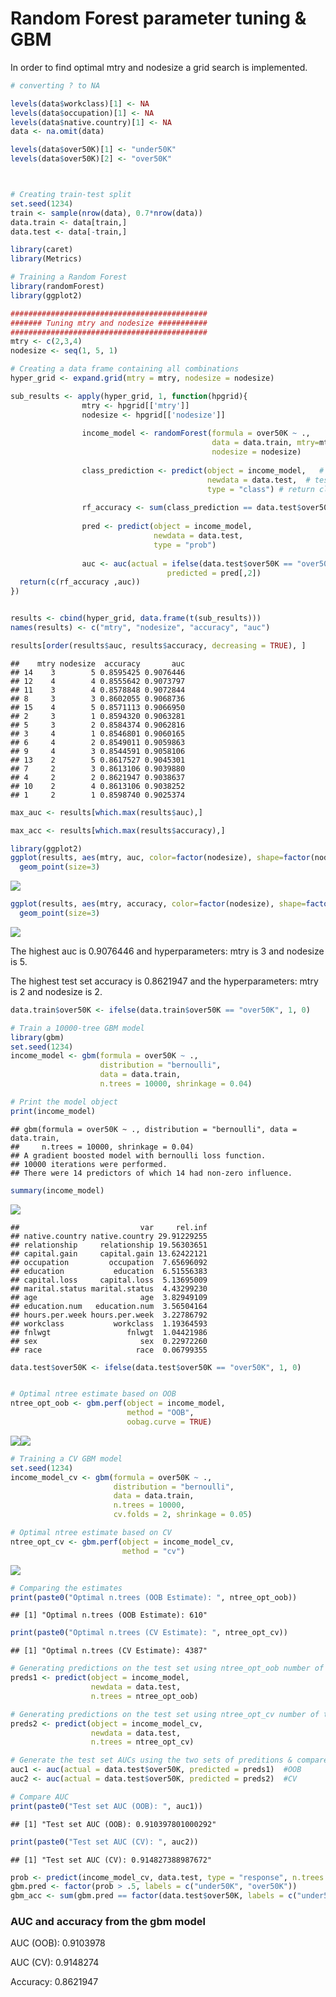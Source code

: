 Random Forest parameter tuning & GBM
================

In order to find optimal mtry and nodesize a grid search is implemented.

``` r
# converting ? to NA

levels(data$workclass)[1] <- NA
levels(data$occupation)[1] <- NA
levels(data$native.country)[1] <- NA
data <- na.omit(data)

levels(data$over50K)[1] <- "under50K"
levels(data$over50K)[2] <- "over50K"



# Creating train-test split
set.seed(1234)
train <- sample(nrow(data), 0.7*nrow(data))
data.train <- data[train,]
data.test <- data[-train,]

library(caret)
library(Metrics)

# Training a Random Forest
library(randomForest)
library(ggplot2)

############################################
####### Tuning mtry and nodesize ###########
############################################
mtry <- c(2,3,4)
nodesize <- seq(1, 5, 1)

# Creating a data frame containing all combinations 
hyper_grid <- expand.grid(mtry = mtry, nodesize = nodesize)

sub_results <- apply(hyper_grid, 1, function(hpgrid){
                mtry <- hpgrid[['mtry']]
                nodesize <- hpgrid[['nodesize']]
                
                income_model <- randomForest(formula = over50K ~ ., 
                                             data = data.train, mtry=mtry, ntree=200, 
                                             nodesize = nodesize)
                
                class_prediction <- predict(object = income_model,   # model object 
                                            newdata = data.test,  # test dataset
                                            type = "class") # return classification labels
                
                rf_accuracy <- sum(class_prediction == data.test$over50K)/nrow(data.test)
                
                pred <- predict(object = income_model,
                                newdata = data.test,
                                type = "prob")
                
                auc <- auc(actual = ifelse(data.test$over50K == "over50K", 1, 0), 
                                   predicted = pred[,2]) 
  return(c(rf_accuracy ,auc))
})


results <- cbind(hyper_grid, data.frame(t(sub_results)))
names(results) <- c("mtry", "nodesize", "accuracy", "auc")

results[order(results$auc, results$accuracy, decreasing = TRUE), ]
```

    ##    mtry nodesize  accuracy       auc
    ## 14    3        5 0.8595425 0.9076446
    ## 12    4        4 0.8555642 0.9073797
    ## 11    3        4 0.8578848 0.9072844
    ## 8     3        3 0.8602055 0.9068736
    ## 15    4        5 0.8571113 0.9066950
    ## 2     3        1 0.8594320 0.9063281
    ## 5     3        2 0.8584374 0.9062816
    ## 3     4        1 0.8546801 0.9060165
    ## 6     4        2 0.8549011 0.9059863
    ## 9     4        3 0.8544591 0.9058106
    ## 13    2        5 0.8617527 0.9045301
    ## 7     2        3 0.8613106 0.9039880
    ## 4     2        2 0.8621947 0.9038637
    ## 10    2        4 0.8613106 0.9038252
    ## 1     2        1 0.8598740 0.9025374

``` r
max_auc <- results[which.max(results$auc),]

max_acc <- results[which.max(results$accuracy),]

library(ggplot2)
ggplot(results, aes(mtry, auc, color=factor(nodesize), shape=factor(nodesize)))+
  geom_point(size=3)
```

![](RF_tuning_files/figure-markdown_github/RF-1.png)

``` r
ggplot(results, aes(mtry, accuracy, color=factor(nodesize), shape=factor(nodesize)))+
  geom_point(size=3)
```

![](RF_tuning_files/figure-markdown_github/RF-2.png)

The highest auc is 0.9076446 and hyperparameters: mtry is 3 and nodesize is 5.

The highest test set accuracy is 0.8621947 and the hyperparameters: mtry is 2 and nodesize is 2.

``` r
data.train$over50K <- ifelse(data.train$over50K == "over50K", 1, 0)

# Train a 10000-tree GBM model
library(gbm)
set.seed(1234)
income_model <- gbm(formula = over50K ~ ., 
                    distribution = "bernoulli", 
                    data = data.train,
                    n.trees = 10000, shrinkage = 0.04)

# Print the model object                    
print(income_model)
```

    ## gbm(formula = over50K ~ ., distribution = "bernoulli", data = data.train, 
    ##     n.trees = 10000, shrinkage = 0.04)
    ## A gradient boosted model with bernoulli loss function.
    ## 10000 iterations were performed.
    ## There were 14 predictors of which 14 had non-zero influence.

``` r
summary(income_model)
```

![](RF_tuning_files/figure-markdown_github/gbm-1.png)

    ##                           var     rel.inf
    ## native.country native.country 29.91229255
    ## relationship     relationship 19.56303651
    ## capital.gain     capital.gain 13.62422121
    ## occupation         occupation  7.65696092
    ## education           education  6.51556383
    ## capital.loss     capital.loss  5.13695009
    ## marital.status marital.status  4.43299230
    ## age                       age  3.82949109
    ## education.num   education.num  3.56504164
    ## hours.per.week hours.per.week  3.22786792
    ## workclass           workclass  1.19364593
    ## fnlwgt                 fnlwgt  1.04421986
    ## sex                       sex  0.22972260
    ## race                     race  0.06799355

``` r
data.test$over50K <- ifelse(data.test$over50K == "over50K", 1, 0)


# Optimal ntree estimate based on OOB
ntree_opt_oob <- gbm.perf(object = income_model, 
                          method = "OOB", 
                          oobag.curve = TRUE)
```

![](RF_tuning_files/figure-markdown_github/gbm-2.png)![](RF_tuning_files/figure-markdown_github/gbm-3.png)

``` r
# Training a CV GBM model
set.seed(1234)
income_model_cv <- gbm(formula = over50K ~ ., 
                       distribution = "bernoulli", 
                       data = data.train,
                       n.trees = 10000,
                       cv.folds = 2, shrinkage = 0.05)

# Optimal ntree estimate based on CV
ntree_opt_cv <- gbm.perf(object = income_model_cv, 
                         method = "cv")
```

![](RF_tuning_files/figure-markdown_github/gbm-4.png)

``` r
# Comparing the estimates                        
print(paste0("Optimal n.trees (OOB Estimate): ", ntree_opt_oob))                         
```

    ## [1] "Optimal n.trees (OOB Estimate): 610"

``` r
print(paste0("Optimal n.trees (CV Estimate): ", ntree_opt_cv))
```

    ## [1] "Optimal n.trees (CV Estimate): 4387"

``` r
# Generating predictions on the test set using ntree_opt_oob number of trees
preds1 <- predict(object = income_model, 
                  newdata = data.test,
                  n.trees = ntree_opt_oob)

# Generating predictions on the test set using ntree_opt_cv number of trees
preds2 <- predict(object = income_model_cv, 
                  newdata = data.test,
                  n.trees = ntree_opt_cv)   

# Generate the test set AUCs using the two sets of preditions & compare
auc1 <- auc(actual = data.test$over50K, predicted = preds1)  #OOB
auc2 <- auc(actual = data.test$over50K, predicted = preds2)  #CV 

# Compare AUC 
print(paste0("Test set AUC (OOB): ", auc1))                         
```

    ## [1] "Test set AUC (OOB): 0.910397801000292"

``` r
print(paste0("Test set AUC (CV): ", auc2))
```

    ## [1] "Test set AUC (CV): 0.914827388987672"

``` r
prob <- predict(income_model_cv, data.test, type = "response", n.trees = ntree_opt_cv)
gbm.pred <- factor(prob > .5, labels = c("under50K", "over50K"))
gbm_acc <- sum(gbm.pred == factor(data.test$over50K, labels = c("under50K", "over50K")))/nrow(data.test)
```

### AUC and accuracy from the gbm model

AUC (OOB): 0.9103978

AUC (CV): 0.9148274

Accuracy: 0.8621947

